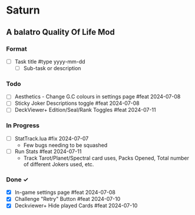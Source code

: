 # Saturn

## A balatro Quality Of Life Mod

### Format

- [ ] Task title #type yyyy-mm-dd  
  - [ ] Sub-task or description  

### Todo

- [ ] Aesthetics - Change G.C colours in settings page #feat 2024-07-08
- [ ] Sticky Joker Descriptions toggle #feat 2024-07-08
- [ ] DeckViewer+ Edition/Seal/Rank Toggles #feat 2024-07-11

### In Progress

- [ ] StatTrack.lua #fix 2024-07-07
  - Few bugs needing to be squashed
- [ ] Run Stats #feat 2024-07-11
  - Track Tarot/Planet/Spectral card uses, Packs Opened, Total number of different Jokers used, etc.
  
### Done ✓

- [X] In-game settings page #feat 2024-07-08
- [X] Challenge "Retry" Button #feat 2024-07-10
- [X] Deckviewer+ Hide played Cards #feat 2024-07-10
